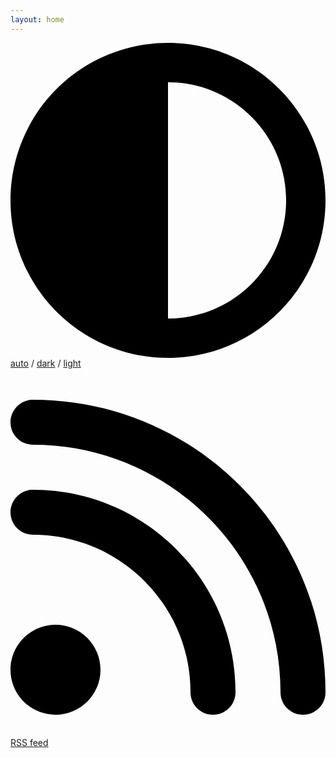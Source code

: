 ```yaml
---
layout: home
---
```

<p>
    <svg class="icon" xmlns="http://www.w3.org/2000/svg" viewBox="0 0 512 512">
        <!--! Font Awesome Pro 6.2.1 by @fontawesome - https://fontawesome.com License - https://fontawesome.com/license (Commercial License) Copyright 2022 Fonticons, Inc. -->
        <path d="M448 256c0-106-86-192-192-192V448c106 0 192-86 192-192zm64 0c0 141.4-114.6 256-256 256S0 397.4 0 256S114.6 0 256 0S512 114.6 512 256z"/>
    </svg>
    <a href="/" onclick="setAppearance('auto')">auto</a> / 
    <a href="/" onclick="setAppearance('dark')">dark</a> / 
    <a href="/" onclick="setAppearance('light')">light</a>
</p>
<p>
    <svg class="icon" xmlns="http://www.w3.org/2000/svg" viewBox="0 0 448 512">
        <!--! Font Awesome Pro 6.2.1 by @fontawesome - https://fontawesome.com License - https://fontawesome.com/license (Commercial License) Copyright 2022 Fonticons, Inc. -->
        <path d="M0 64C0 46.3 14.3 32 32 32c229.8 0 416 186.2 416 416c0 17.7-14.3 32-32 32s-32-14.3-32-32C384 253.6 226.4 96 32 96C14.3 96 0 81.7 0 64zM128 416c0 35.3-28.7 64-64 64s-64-28.7-64-64s28.7-64 64-64s64 28.7 64 64zM32 160c159.1 0 288 128.9 288 288c0 17.7-14.3 32-32 32s-32-14.3-32-32c0-123.7-100.3-224-224-224c-17.7 0-32-14.3-32-32s14.3-32 32-32z"/>
    </svg>
    <a href="/feed.xml">RSS feed</a>
</p>